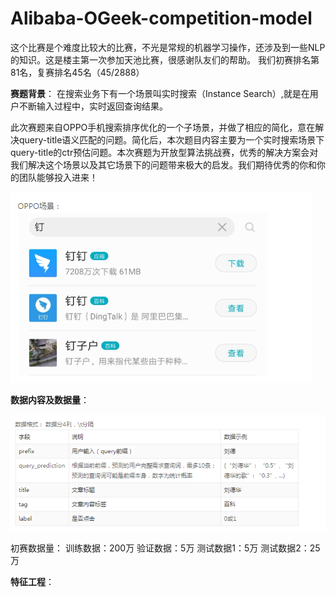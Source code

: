 # Alibaba-OGeek-competition-model
这个比赛是个难度比较大的比赛，不光是常规的机器学习操作，还涉及到一些NLP的知识。这是楼主第一次参加天池比赛，很感谢队友们的帮助。
我们初赛排名第81名，复赛排名45名（45/2888）

**赛题背景**：
在搜索业务下有一个场景叫实时搜索（Instance Search）,就是在用户不断输入过程中，实时返回查询结果。

此次赛题来自OPPO手机搜索排序优化的一个子场景，并做了相应的简化，意在解决query-title语义匹配的问题。简化后，本次题目内容主要为一个实时搜索场景下query-title的ctr预估问题。本次赛题为开放型算法挑战赛，优秀的解决方案会对我们解决这个场景以及其它场景下的问题带来极大的启发。我们期待优秀的你和你的团队能够投入进来！

![赛题场景](https://github.com/genius9527/Alibaba-OGeek-competition-model/blob/master/%E8%B5%9B%E9%A2%98%E5%9C%BA%E6%99%AF.png)

**数据内容及数据量**：

![赛题场景](https://github.com/genius9527/Alibaba-OGeek-competition-model/blob/master/%E6%95%B0%E6%8D%AE%E6%A0%BC%E5%BC%8F.png)

初赛数据量：
训练数据：200万
验证数据：5万
测试数据1：5万
测试数据2：25万

**特征工程**：





